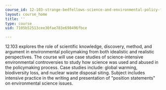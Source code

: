 ```yaml
---
course_id: 12-103-strange-bedfellows-science-and-environmental-policy-fall-2005
layout: course_home
title: ''
type: course
uid: 7105b52513cee30fae783e698496fbce

---
```

12.103 explores the role of scientific knowledge, discovery, method, and argument in environmental policymaking from both idealistic and realistic perspectives. The course will use case studies of science-intensive environmental controversies to study how science was used and abused in the policymaking process. Case studies include: global warming, biodiversity loss, and nuclear waste disposal siting. Subject includes intensive practice in the writing and presentation of "position statements" on environmental science issues.
